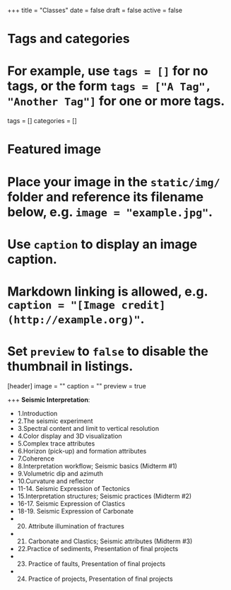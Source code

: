 +++
title = "Classes"
date = false
draft = false
active = false

# Tags and categories
# For example, use `tags = []` for no tags, or the form `tags = ["A Tag", "Another Tag"]` for one or more tags.
tags = []
categories = []

# Featured image
# Place your image in the `static/img/` folder and reference its filename below, e.g. `image = "example.jpg"`.
# Use `caption` to display an image caption.
#   Markdown linking is allowed, e.g. `caption = "[Image credit](http://example.org)"`.
# Set `preview` to `false` to disable the thumbnail in listings.
[header]
image = ""
caption = ""
preview = true

+++
__Seismic Interpretation__:

- 1.Introduction
- 2.The seismic experiment
- 3.Spectral content and limit to vertical resolution
- 4.Color display and 3D visualization
- 5.Complex trace attributes
- 6.Horizon (pick-up) and formation attributes
- 7.Coherence
- 8.Interpretation workflow; Seismic basics (Midterm #1)
- 9.Volumetric dip and azimuth
- 10.Curvature and reflector
- 11-14. Seismic Expression of Tectonics
- 15.Interpretation structures; Seismic practices (Midterm #2)
- 16-17. Seismic Expression of Clastics
- 18-19. Seismic Expression of Carbonate 
- 20. Attribute illumination of fractures 
- 21. Carbonate and Clastics; Seismic attributes (Midterm #3)
- 22.Practice of sediments, Presentation of final projects 
- 23. Practice of faults, Presentation of final projects
- 24. Practice of projects, Presentation of final projects


